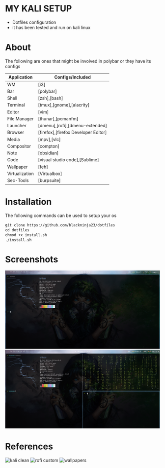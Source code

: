 # MY KALI SETUP
- Dotfiles configuration
- it has been tested and run on kali linux

# About

The following are ones that might be involved in polybar or they have its configs

|Application|Configs/Included|
|-----------|-----------|
|WM|[i3]|
|Bar|[polybar]|
|Shell|[zsh],[bash]|
|Terminal|[tmux],[gnome],[alacrity]|
|Editor|[vim]|
|File Manager|[thunar],[pcmanfm]|
|Launcher|[dmenu],[rofi],[dmenu-extended]|
|Browser|[firefox],[firefox Developer Editor]|
|Media|[mpv],[vlc]|
|Compositor|[compton]|
|Note|[obsidian]|
|Code|[visual studio code],[Sublime]|
|Wallpaper|[feh]|
|Virtualization|[Virtualbox]|
|Sec-Tools|[burpsuite]|


# Installation
The following commands can be used to setup your os

```
git clone https://github.com/blackninja23/dotfiles
cd dotfiles
chmod +x install.sh
./install.sh
```

# Screenshots
![](01.png)
![](02.png)

# References
![kali clean](https://github.com/xct/kali-clean)
![rofi custom](https://github.com/adi1090x/rofi)
![wallpapers](https://github.com/goatfiles/wallpapers)
